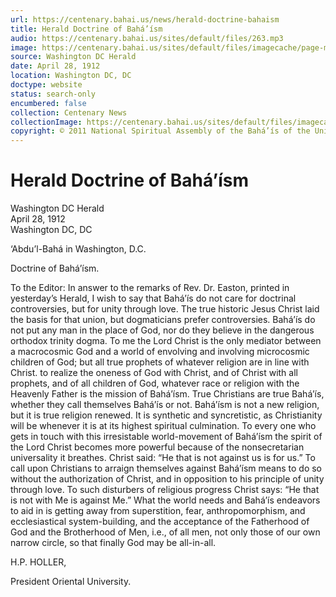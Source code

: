 ```yaml
---
url: https://centenary.bahai.us/news/herald-doctrine-bahaism
title: Herald Doctrine of Bahá’ísm
audio: https://centenary.bahai.us/sites/default/files/263.mp3
image: https://centenary.bahai.us/sites/default/files/imagecache/page-main-image/images/press_clippings/04-28-1912%20Wash%20DC%20Herald%20Doctrine%20of%20Bahaism.png
source: Washington DC Herald
date: April 28, 1912
location: Washington DC, DC
doctype: website
status: search-only
encumbered: false
collection: Centenary News
collectionImage: https://centenary.bahai.us/sites/default/files/imagecache/theme-image/main_image/abdulbaha-overview-small_0.jpg
copyright: © 2011 National Spiritual Assembly of the Bahá’ís of the United States
---
```



# Herald Doctrine of Bahá’ísm

Washington DC Herald  
April 28, 1912  
Washington DC, DC  



‘Abdu’l-Bahá in Washington, D.C.

Doctrine of Bahá’ísm.

To the Editor: In answer to the remarks of Rev. Dr. Easton, printed in yesterday’s Herald, I wish to say that Bahá’ís do not care for doctrinal controversies, but for unity through love. The true historic Jesus Christ laid the basis for that union, but dogmaticians prefer controversies. Bahá’ís do not put any man in the place of God, nor do they believe in the dangerous orthodox trinity dogma. To me the Lord Christ is the only mediator between a macrocosmic God and a world of envolving and involving microcosmic children of God; but all true prophets of whatever religion are in line with Christ. to realize the oneness of God with Christ, and of Christ with all prophets, and of all children of God, whatever race or religion with the Heavenly Father is the mission of Bahá’ísm. True Christians are true Bahá’ís, whether they call themselves Bahá’ís or not. Bahá’ísm is not a new religion, but it is true religion renewed. It is synthetic and syncretistic, as Christianity will be whenever it is at its highest spiritual culmination. To every one who gets in touch with this irresistable world-movement of Bahá’ísm the spirit of the Lord Christ becomes more powerful because of the nonsecretarian universality it breathes. Christ said: “He that is not against us is for us.” To call upon Christians to arraign themselves against Bahá’ísm means to do so without the authorization of Christ, and in opposition to his principle of unity through love. To such disturbers of religious progress Christ says: “He that is not with Me is against Me.” What the world needs and Bahá’ís endeavors to aid in is getting away from superstition, fear, anthropomorphism, and ecclesiastical system-building, and the acceptance of the Fatherhood of God and the Brotherhood of Men, i.e., of all men, not only those of our own narrow circle, so that finally God may be all-in-all.

H.P. HOLLER,

President Oriental University.